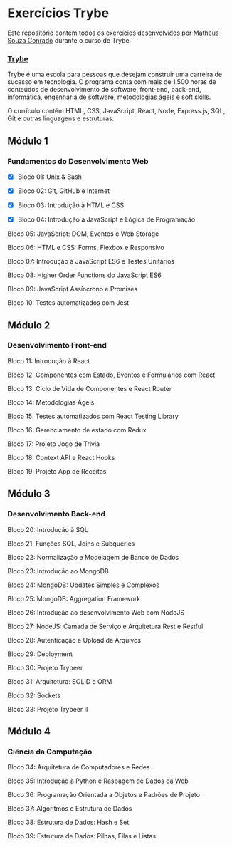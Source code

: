 # Exercícios Trybe
Este repositório contém todos os exercícios desenvolvidos por [Matheus Souza Conrado](https://www.linkedin.com/in/msconrado/) durante o curso de Trybe.

### [Trybe](https://www.betrybe.com/) 

Trybe é uma escola para pessoas que desejam construir uma carreira de sucesso em tecnologia. O programa conta com mais de 1.500 horas de conteúdos de desenvolvimento de software, front-end, back-end, informática, engenharia de software, metodologias ágeis e soft skills.

O currículo contém HTML, CSS, JavaScript, React, Node, Express.js, SQL, Git e outras linguagens e estruturas.

## Módulo 1

### Fundamentos do Desenvolvimento Web

- [X] Bloco 01:  Unix & Bash 

- [X] Bloco 02:  Git, GitHub e Internet 

- [X] Bloco 03:  Introdução à HTML e CSS

- [X] Bloco 04:  Introdução à JavaScript e Lógica de Programação

Bloco 05:  JavaScript: DOM, Eventos e Web Storage

Bloco 06:  HTML e CSS: Forms, Flexbox e Responsivo

Bloco 07:  Introdução à JavaScript ES6 e Testes Unitários

Bloco 08:  Higher Order Functions do JavaScript ES6

Bloco 09:  JavaScript Assíncrono e Promises

Bloco 10:  Testes automatizados com Jest

## Módulo 2
    
### Desenvolvimento Front-end
    
Bloco 11:  Introdução à React

Bloco 12:  Componentes com Estado, Eventos e Formulários com React

Bloco 13:  Ciclo de Vida de Componentes e React Router

Bloco 14:  Metodologias Ágeis

Bloco 15:  Testes automatizados com React Testing Library

Bloco 16:  Gerenciamento de estado com Redux

Bloco 17:  Projeto Jogo de Trivia

Bloco 18:  Context API e React Hooks

Bloco 19:  Projeto App de Receitas

## Módulo 3
    
### Desenvolvimento Back-end
  
Bloco 20:  Introdução à SQL

Bloco 21:  Funções SQL, Joins e Subqueries

Bloco 22:  Normalização e Modelagem de Banco de Dados

Bloco 23:  Introdução ao MongoDB

Bloco 24:  MongoDB: Updates Simples e Complexos

Bloco 25:  MongoDB: Aggregation Framework

Bloco 26:  Introdução ao desenvolvimento Web com NodeJS

Bloco 27:  NodeJS: Camada de Serviço e Arquitetura Rest e Restful

Bloco 28:  Autenticação e Upload de Arquivos

Bloco 29:  Deployment

Bloco 30:  Projeto Trybeer

Bloco 31:  Arquitetura: SOLID e ORM

Bloco 32:  Sockets

Bloco 33:  Projeto Trybeer II

## Módulo 4
    
### Ciência da Computação

Bloco 34:  Arquitetura de Computadores e Redes

Bloco 35:  Introdução à Python e Raspagem de Dados da Web

Bloco 36:  Programação Orientada a Objetos e Padrões de Projeto

Bloco 37:  Algoritmos e Estrutura de Dados

Bloco 38:  Estrutura de Dados: Hash e Set

Bloco 39:  Estrutura de Dados: Pilhas, Filas e Listas